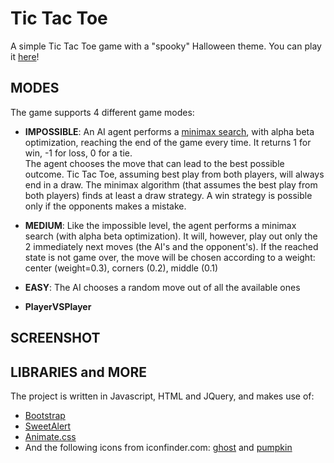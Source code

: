 # Tic Tac Toe
A simple Tic Tac Toe game with a "spooky" Halloween theme. You can play it [here](https://alecapecchi.github.io/tictactoe/game.html)!

## MODES
The game supports 4 different game modes:
* **IMPOSSIBLE**: An AI agent performs a [minimax search](https://en.wikipedia.org/wiki/Minimax), with alpha beta optimization,
reaching the end of the game every time. 
It returns 1 for win, -1 for loss, 0 for a tie.  
The agent chooses the move that can lead to the best possible outcome. 
Tic Tac Toe, assuming best play from both players, will always end in a draw. 
The minimax algorithm (that assumes the best play from both players) finds
at least a draw strategy. A win strategy is possible only if the opponents makes a mistake.

* **MEDIUM**: Like the impossible level, the agent performs a minimax search (with alpha beta optimization). 
It will, however, play out only the 2 immediately next moves (the AI's and the 
opponent's). If the reached state is not game over, the move will be chosen 
according to a weight: center (weight=0.3), corners (0.2), middle (0.1)

* **EASY**: The AI chooses a random move out of all the available ones
* **PlayerVSPlayer**

## SCREENSHOT

## LIBRARIES and MORE
The project is written in Javascript, HTML and JQuery, and makes use of:
* [Bootstrap](https://getbootstrap.com/)
* [SweetAlert](https://sweetalert.js.org/)
* [Animate.css](https://animate.style/)
* And the following icons from iconfinder.com: [ghost](https://www.iconfinder.com/icons/6973617/ghost_scarry_spooky_sheet_entity_halloween_horror_icon) 
and [pumpkin](https://www.iconfinder.com/icons/1531922/halloween_lamp_pumpkin_icon)
